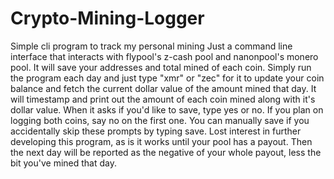 # Crypto-Mining-Logger
Simple cli program to track my personal mining
Just a command line interface that interacts with flypool's z-cash pool and 
nanonpool's monero pool. 
It will save your addresses and total mined of each coin. Simply run the program each day and just type
"xmr" or "zec" for it to update your coin balance and fetch the current dollar value of the amount mined that day.
It will timestamp and print out the amount of each coin mined along with it's dollar value.
When it asks if you'd like to save, type yes or no. If you plan on logging both coins, say no on the first one.
You can manually save if you accidentally skip these prompts by typing save.
Lost interest in further developing this program, as is it works until your pool has a payout.
Then the next day will be reported as the negative of your whole payout, less the bit you've mined that day.
